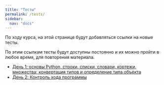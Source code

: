 ```yaml
---
title: "Тесты"
permalink: /tests/
sidebar:
  nav: "docs"
---
```


По ходу курса, на этой странице будут добавляться ссылки на новые тесты.

По этим ссылкам тесты будут доступны постоянно и их можно пройти в любое время, для повторения материала.

* [День 1: основы Python, строки, списки, словари, кортежи, множества; конвертация типов и определение типа объекта](https://docs.google.com/forms/d/e/1FAIpQLSdNO2-K44qeBZJ1tMqH9JN3HAmlXPfM5AtvedofBSBBx7VIvg/viewform?usp=sf_link)
* [День 2: Контроль хода программы](https://docs.google.com/forms/d/e/1FAIpQLSfyMyrziYq0DEVImM3znMykT81FmOcTtUpyzSmd8SfOMB8z5Q/viewform?usp=sf_link)
